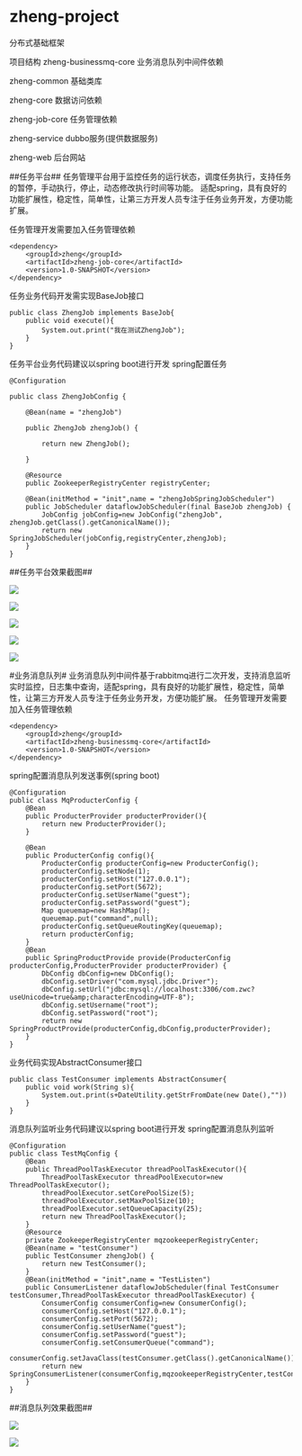 # zheng-project
分布式基础框架

项目结构
zheng-businessmq-core  业务消息队列中间件依赖

zheng-common    基础类库

zheng-core      数据访问依赖

zheng-job-core  任务管理依赖

zheng-service   dubbo服务(提供数据服务)

zheng-web       后台网站

##任务平台##
任务管理平台用于监控任务的运行状态，调度任务执行，支持任务的暂停，手动执行，停止，动态修改执行时间等功能。
适配spring，具有良好的功能扩展性，稳定性，简单性，让第三方开发人员专注于任务业务开发，方便功能扩展。

任务管理开发需要加入任务管理依赖
```
<dependency>
    <groupId>zheng</groupId>
    <artifactId>zheng-job-core</artifactId>
    <version>1.0-SNAPSHOT</version>
</dependency>
```

任务业务代码开发需实现BaseJob接口

```
public class ZhengJob implements BaseJob{
	public void execute(){
		System.out.print("我在测试ZhengJob");
	}
}
```

任务平台业务代码建议以spring boot进行开发
spring配置任务
```
@Configuration

public class ZhengJobConfig {

    @Bean(name = "zhengJob")

    public ZhengJob zhengJob() {

        return new ZhengJob();

    }

    @Resource
    public ZookeeperRegistryCenter registryCenter;

    @Bean(initMethod = "init",name = "zhengJobSpringJobScheduler")
    public JobScheduler dataflowJobScheduler(final BaseJob zhengJob) {
        JobConfig jobConfig=new JobConfig("zhengJob", zhengJob.getClass().getCanonicalName());
        return new SpringJobScheduler(jobConfig,registryCenter,zhengJob);
    }
}
```
##任务平台效果截图##

<p>
    <img src="https://github.com/zwc00zwc/zheng-project/blob/master/doc/4.png" style="float:none;"/>
</p>
<p>
    <img src="https://github.com/zwc00zwc/zheng-project/blob/master/doc/1.png" style="float:none;"/>
</p>
<p>
    <img src="https://github.com/zwc00zwc/zheng-project/blob/master/doc/2.png" style="float:none;"/>
</p>
<p>
    <img src="https://github.com/zwc00zwc/zheng-project/blob/master/doc/3.png" style="float:none;"/>
</p>
<p>
    <img src="https://github.com/zwc00zwc/zheng-project/blob/master/doc/5.png" style="float:none;"/>
</p>


#业务消息队列#
业务消息队列中间件基于rabbitmq进行二次开发，支持消息监听实时监控，日志集中查询，适配spring，具有良好的功能扩展性，稳定性，简单性，让第三方开发人员专注于任务业务开发，方便功能扩展。
任务管理开发需要加入任务管理依赖
```
<dependency>
    <groupId>zheng</groupId>
    <artifactId>zheng-businessmq-core</artifactId>
    <version>1.0-SNAPSHOT</version>
</dependency>
```

spring配置消息队列发送事例(spring boot)
```
@Configuration
public class MqProducterConfig {
    @Bean
    public ProducterProvider producterProvider(){
        return new ProducterProvider();
    }

    @Bean
    public ProducterConfig config(){
        ProducterConfig producterConfig=new ProducterConfig();
        producterConfig.setNode(1);
        producterConfig.setHost("127.0.0.1");
        producterConfig.setPort(5672);
        producterConfig.setUserName("guest");
        producterConfig.setPassword("guest");
        Map queuemap=new HashMap();
        queuemap.put("command",null);
        producterConfig.setQueueRoutingKey(queuemap);
        return producterConfig;
    }
    @Bean
    public SpringProductProvide provide(ProducterConfig producterConfig,ProducterProvider producterProvider) {
        DbConfig dbConfig=new DbConfig();
        dbConfig.setDriver("com.mysql.jdbc.Driver");
        dbConfig.setUrl("jdbc:mysql://localhost:3306/com.zwc?useUnicode=true&amp;characterEncoding=UTF-8");
        dbConfig.setUsername("root");
        dbConfig.setPassword("root");
        return new SpringProductProvide(producterConfig,dbConfig,producterProvider);
    }
}

```


业务代码实现AbstractConsumer接口
```
public class TestConsumer implements AbstractConsumer{
    public void work(String s){
        System.out.print(s+DateUtility.getStrFromDate(new Date(),""))
    }
}
```

消息队列监听业务代码建议以spring boot进行开发
spring配置消息队列监听
```
@Configuration
public class TestMqConfig {
    @Bean
    public ThreadPoolTaskExecutor threadPoolTaskExecutor(){
        ThreadPoolTaskExecutor threadPoolExecutor=new ThreadPoolTaskExecutor();
        threadPoolExecutor.setCorePoolSize(5);
        threadPoolExecutor.setMaxPoolSize(10);
        threadPoolExecutor.setQueueCapacity(25);
        return new ThreadPoolTaskExecutor();
    }
    @Resource
    private ZookeeperRegistryCenter mqzookeeperRegistryCenter;
    @Bean(name = "testConsumer")
    public TestConsumer zhengJob() {
        return new TestConsumer();
    }
    @Bean(initMethod = "init",name = "TestListen")
    public ConsumerListener dataflowJobScheduler(final TestConsumer testConsumer,ThreadPoolTaskExecutor threadPoolTaskExecutor) {
        ConsumerConfig consumerConfig=new ConsumerConfig();
        consumerConfig.setHost("127.0.0.1");
        consumerConfig.setPort(5672);
        consumerConfig.setUserName("guest");
        consumerConfig.setPassword("guest");
        consumerConfig.setConsumerQueue("command");
        consumerConfig.setJavaClass(testConsumer.getClass().getCanonicalName());
        return new SpringConsumerListener(consumerConfig,mqzookeeperRegistryCenter,testConsumer,threadPoolTaskExecutor);
    }    
}
```

##消息队列效果截图##

<p>
    <img src="https://github.com/zwc00zwc/zheng-project/blob/master/doc/6.png" style="float:none;"/>
</p>
<p>
    <img src="https://github.com/zwc00zwc/zheng-project/blob/master/doc/7.png" style="float:none;"/>
</p>